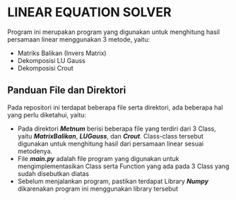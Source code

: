 # LINEAR EQUATION SOLVER 

Program ini merupakan program yang digunakan untuk menghitung hasil persamaan linear menggunakan 3 metode, yaitu:
* Matriks Balikan (Invers Matrix)
* Dekomposisi LU Gauss
* Dekomposisi Crout

## Panduan File dan Direktori

Pada repositori ini terdapat beberapa file serta direktori, ada beberapa hal yang perlu diketahui, yaitu:
* Pada direktori ***Metnum*** berisi beberapa file yang terdiri dari 3 Class, yaitu ***MatrixBalikan***, ***LUGauss***, dan ***Crout***. Class-class tersebut digunakan untuk menghitung hasil dari persamaan linear sesuai metodenya.
* File ***main.py*** adalah file program yang digunakan untuk mengimplementasikan Class serta Function yang ada pada 3 Class yang sudah disebutkan diatas
* Sebelum menjalankan program, pastikan terdapat Library ***Numpy*** dikarenakan program ini menggunakan library tersebut

